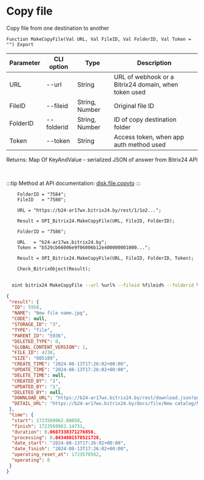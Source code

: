 ﻿---
sidebar_position: 8
---

# Copy file
 Copy file from one destination to another



`Function MakeCopyFile(Val URL, Val FileID, Val FolderID, Val Token = "") Export`

  | Parameter | CLI option | Type | Description |
  |-|-|-|-|
  | URL | --url | String | URL of webhook or a Bitrix24 domain, when token used |
  | FileID | --fileid | String, Number | Original file ID |
  | FolderID | --folderid | String, Number | ID of copy destination folder |
  | Token | --token | String | Access token, when app auth method used |

  
  Returns:  Map Of KeyAndValue - serialized JSON of answer from Bitrix24 API

<br/>

:::tip
Method at API documentation: [disk.file.copyto](https://dev.1c-bitrix.ru/rest_help/disk/file/disk_file_copyto.php)
:::
<br/>


```bsl title="Code example"
    FolderID = "7584";
    FileID   = "7580";

    URL = "https://b24-ar17wx.bitrix24.by/rest/1/1o2...";

    Result = OPI_Bitrix24.MakeCopyFile(URL, FileID, FolderID);

    FolderID = "7586";

    URL   = "b24-ar17wx.bitrix24.by";
    Token = "b529cb66006e9f06006b12e400000001000...";

    Result = OPI_Bitrix24.MakeCopyFile(URL, FileID, FolderID, Token);

    Check_BitrixObject(Result);
```



```sh title="CLI command example"
    
  oint bitrix24 MakeCopyFile --url %url% --fileid %fileid% --folderid %folderid% --token %token%

```

```json title="Result"
{
 "result": {
  "ID": 5958,
  "NAME": "New file name.jpg",
  "CODE": null,
  "STORAGE_ID": "3",
  "TYPE": "file",
  "PARENT_ID": "5936",
  "DELETED_TYPE": 0,
  "GLOBAL_CONTENT_VERSION": 1,
  "FILE_ID": 4230,
  "SIZE": "805189",
  "CREATE_TIME": "2024-08-13T17:26:02+00:00",
  "UPDATE_TIME": "2024-08-13T17:26:02+00:00",
  "DELETE_TIME": null,
  "CREATED_BY": "1",
  "UPDATED_BY": "1",
  "DELETED_BY": null,
  "DOWNLOAD_URL": "https://b24-ar17wx.bitrix24.by/rest/download.json?auth=aba4bb66006e9f06006b12e4000000010000078ccb238dd380607b513bb1436f5f0e65&token=disk%7CaWQ9NTk1OCZfPURKUWNlZFNScjFJbWRhSE5sRzlzMEQ3TGNqNWZnNWJ5%7CImRvd25sb2FkfGRpc2t8YVdROU5UazFPQ1pmUFVSS1VXTmxaRk5TY2pGSmJXUmhTRTVzUnpsek1FUTNUR05xTldabk5XSjV8YWJhNGJiNjYwMDZlOWYwNjAwNmIxMmU0MDAwMDAwMDEwMDAwMDc4Y2NiMjM4ZGQzODA2MDdiNTEzYmIxNDM2ZjVmMGU2NSI%3D.kRQ1zckNbzWV9waCc6RSYHuMsuFlqcvgjBBN1017kqM%3D",
  "DETAIL_URL": "https://b24-ar17wx.bitrix24.by/docs/file/New catalog/New file name.jpg"
 },
 "time": {
  "start": 1723569962.08058,
  "finish": 1723569962.14731,
  "duration": 0.0667338371276856,
  "processing": 0.0434801578521728,
  "date_start": "2024-08-13T17:26:02+00:00",
  "date_finish": "2024-08-13T17:26:02+00:00",
  "operating_reset_at": 1723570562,
  "operating": 0
 }
}
```
